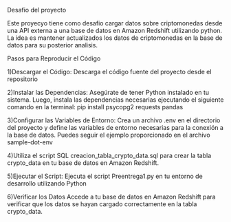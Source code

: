 Desafio del proyecto

Este proyecyo tiene como desafio cargar datos sobre criptomonedas desde una API externa a una base de datos en Amazon Redshift utilizando python. La idea es mantener actualizados los datos de criptomonedas en la base de datos para su posterior analisis.

Pasos para Reproducir el Código

1)Descargar el Código: Descarga el código fuente del proyecto desde el repositorio

2)Instalar las Dependencias: Asegúrate de tener Python instalado en tu sistema. Luego, instala las dependencias necesarias ejecutando el siguiente comando en la terminal: pip install psycopg2 requests pandas

3)Configurar las Variables de Entorno: Crea un archivo .env en el directorio del proyecto y define las variables de entorno necesarias para la conexión a la base de datos. Puedes seguir el ejemplo proporcionado en el archivo sample-dot-env

4)Utiliza el script SQL creacion_tabla_crypto_data.sql para crear la tabla crypto_data en tu base de datos en Amazon Redshift.

5)Ejecutar el Script: Ejecuta el script Preentrega1.py en tu entorno de desarrollo utilizando Python

6)Verificar los Datos Accede a tu base de datos en Amazon Redshift para verificar que los datos se hayan cargado correctamente en la tabla crypto_data.
